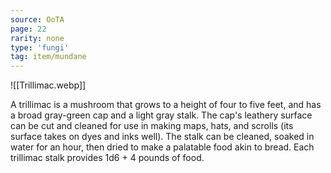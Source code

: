 ```yaml
---
source: OoTA
page: 22
rarity: none
type: 'fungi'
tag: item/mundane
---
```


![[Trillimac.webp]]

A trillimac is a mushroom that grows to a height of four to five feet, and has a broad gray-green cap and a light gray stalk. The cap's leathery surface can be cut and cleaned for use in making maps, hats, and scrolls (its surface takes on dyes and inks well). The stalk can be cleaned, soaked in water for an hour, then dried to make a palatable food akin to bread. Each trillimac stalk provides 1d6 + 4 pounds of food.
